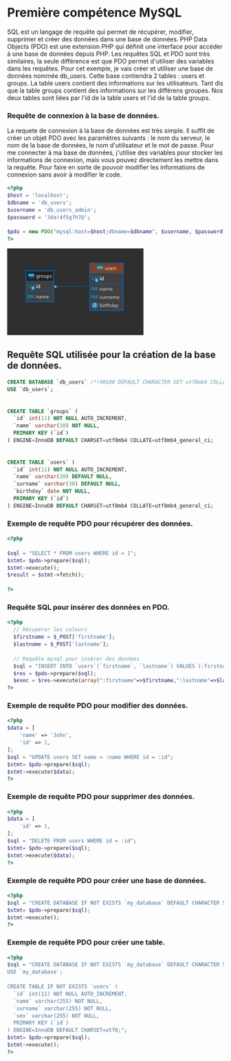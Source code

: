 # Première compétence MySQL

SQL est un langage de requête qui permet de récupérer, modifier, supprimer et créer des données dans une base de données.
PHP Data Objects (PDO) est une extension PHP qui définit une interface pour accéder à une base de données depuis PHP.
Les requêtes SQL et PDO sont très similaires, la seule différence est que PDO permet d'utiliser des variables dans les requêtes.
Pour cet exemple, je vais créer et utiliser une base de données nommée db_users. Cette base contiendra 2 tables : users et groups.
La table users contient des informations sur les utilisateurs. Tant dis que la table groups contient des informations sur les différens groupes.
Nos deux tables sont liées par l'id de la table users et l'id de la table groups.


### Requête de connexion à la base de données.

La requete de connexion à la base de données est très simple. Il suffit de créer un objet PDO avec les paramètres suivants : le nom du serveur, le nom de la base de données, le nom d'utilisateur et le mot de passe. Pour me connecter à ma base de données, j'utilise des variables pour stocker les informations de connexion, mais vous pouvez directement les mettre dans la requête. Pour faire en sorte
de pouvoir modifier les informations de connexion sans avoir à modifier le code.
```php linenums="1"
<?php
$host = 'localhost';
$dbname = 'db_users';
$username = 'db_users_admin';
$password = '3da!4f5g?h7@';

$pdo = new PDO("mysql:host=$host;dbname=$dbname", $username, $password);
?>
```
![Diagramme](img/dbeaver.png)

## Requête SQL utilisée pour la création de la base de données.
```sql linenums="1"
CREATE DATABASE `db_users` /*!40100 DEFAULT CHARACTER SET utf8mb4 COLLATE utf8mb4_general_ci */;
USE `db_users`;


CREATE TABLE `groups` (
  `id` int(11) NOT NULL AUTO_INCREMENT,
  `name` varchar(30) NOT NULL,
  PRIMARY KEY (`id`)
) ENGINE=InnoDB DEFAULT CHARSET=utf8mb4 COLLATE=utf8mb4_general_ci;


CREATE TABLE `users` (
  `id` int(11) NOT NULL AUTO_INCREMENT,
  `name` varchar(30) DEFAULT NULL,
  `surname` varchar(30) DEFAULT NULL,
  `birthday` date NOT NULL,
  PRIMARY KEY (`id`)
) ENGINE=InnoDB DEFAULT CHARSET=utf8mb4 COLLATE=utf8mb4_general_ci;
```

### Exemple de requête PDO pour récupérer des données.
``` php
<?php

$sql = "SELECT * FROM users WHERE id = 1";
$stmt= $pdo->prepare($sql);
$stmt->execute();
$result = $stmt->fetch();

?>
```

### Requête SQL pour insérer des données en PDO.
```php
<?php
  // Récupérer les valeurs 
  $firstname = $_POST['firstname'];
  $lastname = $_POST['lastname'];

  // Requête mysql pour insérer des données
  $sql = "INSERT INTO `users`(`firstname`, `lastname`) VALUES (:firstname,:lastname)";
  $res = $pdo->prepare($sql);
  $exec = $res->execute(array(":firstname"=>$firstname,":lastname"=>$lastname));
?>
```

### Exemple de requête PDO pour modifier des données.
```php
<?php
$data = [
    'name' => 'John',
    'id' => 1,
];
$sql = "UPDATE users SET name = :name WHERE id = :id";
$stmt= $pdo->prepare($sql);
$stmt->execute($data);
?>
```

### Exemple de requête PDO pour supprimer des données.
```php
<?php
$data = [
    'id' => 1,
];
$sql = "DELETE FROM users WHERE id = :id";
$stmt= $pdo->prepare($sql);
$stmt->execute($data);
?>
```

### Exemple de requête PDO pour créer une base de données.
```php
<?php
$sql = "CREATE DATABASE IF NOT EXISTS `my_database` DEFAULT CHARACTER SET utf8 COLLATE utf8_general_ci;";
$stmt= $pdo->prepare($sql);
$stmt->execute();
?>
```

### Exemple de requête PDO pour créer une table.
```php
<?php
$sql = "CREATE DATABASE IF NOT EXISTS `my_database` DEFAULT CHARACTER SET utf8 COLLATE utf8_general_ci;
USE `my_database`;

CREATE TABLE IF NOT EXISTS `users` (
  `id` int(11) NOT NULL AUTO_INCREMENT,
  `name` varchar(255) NOT NULL,
  `surname` varchar(255) NOT NULL,
  `sex` varchar(255) NOT NULL,
  PRIMARY KEY (`id`)
) ENGINE=InnoDB DEFAULT CHARSET=utf8;";
$stmt= $pdo->prepare($sql);
$stmt->execute();
?>
```
